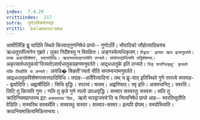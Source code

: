 ```yaml
---
index:  7.4.29
vrittiindex:  217
sutra:  गुणोऽर्तिसंयोगाद्योः
vritti:  balamanorama 
---
```


आशीर्लिङि ह्वृ यादिति स्थिते कित्त्वाद्गुणनिषेधे प्राप्ते-- गुणोऽर्ति। भौवादिको जौहोत्यादिकश्च ऋधातुरर्तीत्यनेन गृह्रते। लुका निर्देशस्तु न विवक्षितः। अङ्गस्येत्यधिकृतम्। `रीङृतः' इत्यत ऋत इत्यनुवर्तते। तच्च अङ्गविशेषणं, तदन्तविधिः। ऋदन्तस्याङ्गस्येति लभ्यते। संयोगाद्योरित्यपि तद्विशेषणम्। `अकृत्सार्वधातुकयो'रित्यतोऽसार्वधातुकग्रहणमनुवर्तते। आद्र्धधातुके इति लभ्यते। `रिङ् शयग्लिङ्क्षु' इत्यतो यकि लिङीति च लभ्यते। `अयडि� क्ङिती'त्यतो यीति सप्तम्यन्तमनुवर्तते। आद्र्धधातुकविशेषणत्वात्तदादिविधिः। तदाह--अर्तेरित्यादिना। तथ् च ह्वृ-यात् इतिस्थिते गुणे रपरत्वे रूपमाह-- ह्वर्यादिति। अह्वार्षीदिति। सिचि वृद्धिः। रपरत्वं। षत्वम्। अह्वरिष्यत्। स्वृ इति। अयमप्यनिट्। स्वरति। लिटि तु कित्यपि गुणः। णलि तु कृते गुणे रपत्वे उपधावृद्धिः। सस्वार सस्वरतुः सस्वरुः। थलि तु क्रादिनियमप्राप्तस्य इटः `अचस्तास्व'दित, `ऋतो भारद्वाजस्ये'ति च नित्यनिषेधे प्राप्ते आह-- स्वरतिसूतीति वेडिति। सस्वरिथ सस्वर्थेति। सस्वरथुः सस्वर। सस्वार-सस्वर। इत्यपि ज्ञेयम्। वमयोस्त्विति। क्रादनियमान्नित्यमिडित्यन्वयः। 

